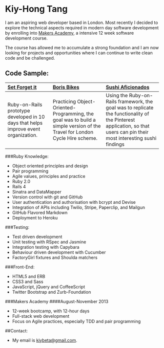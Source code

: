 # Kiy-Hong Tang

I am an aspiring web developer based in London. Most recently I decided to explore the technical aspects required in modern day software development by enrolling into [Makers Academy](http://www.makersacademy.com), a intensive 12 week software development course. 

The course has allowed me to accumulate a strong foundation and I am now looking for projects and opportunities where I can continue to write clean code and be challenged.

## Code Sample:

| [Set Forget it](https://github.com/kiytang/sifiapp) | [Boris Bikes](https://github.com/kiytang/boris_bikes_refactored) | [Sushi Aficionados](https://github.com/kiytang/sushi) |
|:--------------- |:-------- |:--------- |
| Ruby-on-Rails prototype developed in 10 days that helps improve event organization. | Practicing Object-Oriented-Programming, the goal was to build a simple version of the Travel for London Cycle Hire scheme. | Using the Ruby-on-Rails framework, the goal was to replicate the functionality of the Pinterest application, so that users can pin their most interesting sushi findings |

###Ruby Knowledge:
* Object­ oriented principles and design
* Pair programming
* Agile values, principles and practice
* Ruby 2.0
* Rails 4
* Sinatra and DataMapper
* Version control with git and GitHub
* User authentication and authorisation with bcrypt and Devise
* Integration of APIs including Twilio, Stripe, Paperclip, and Mailgun
* GitHub Flavored Markdown
* Deployment to Heroku

###Testing:
* Test­ driven development
* Unit testing with RSpec and Jasmine
* Integration testing with Capybara
* Behaviour driven development with Cucumber
* FactoryGirl fixtures and Shoulda matchers

###Front-End:
* HTML5 and ERB
* CSS3 and Sass
* JavaScript, jQuery and CoffeeScript
* Twitter Bootstrap and Zurb-Foundation

###Makers Academy
####August-November 2013

* 12-week bootcamp, with 12-hour days
* Full-stack web development
* Focus on Agile practices, especially TDD and pair programming

##Contact:

* My email is kiybeta@gmail.com.

